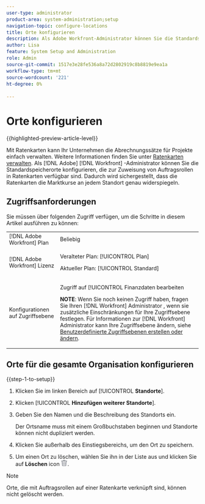 ```yaml
---
user-type: administrator
product-area: system-administration;setup
navigation-topic: configure-locations
title: Orte konfigurieren
description: Als Adobe Workfront-Administrator können Sie die Standardspeicherorte konfigurieren, die in den Ratenkarten Auftragsrollen zugewiesen werden können.
author: Lisa
feature: System Setup and Administration
role: Admin
source-git-commit: 1517e3e28fe536a8a72d2802919c8b8819e9ea1a
workflow-type: tm+mt
source-wordcount: '221'
ht-degree: 0%

---
```


# Orte konfigurieren

{{highlighted-preview-article-level}}

Mit Ratenkarten kann Ihr Unternehmen die Abrechnungssätze für Projekte einfach verwalten. Weitere Informationen finden Sie unter [Ratenkarten verwalten](/help/quicksilver/administration-and-setup/set-up-workfront/configure-system-defaults/manage-rate-cards.md). Als [!DNL Adobe] [!DNL Workfront] -Administrator können Sie die Standardspeicherorte konfigurieren, die zur Zuweisung von Auftragsrollen in Ratenkarten verfügbar sind. Dadurch wird sichergestellt, dass die Ratenkarten die Marktkurse an jedem Standort genau widerspiegeln.

## Zugriffsanforderungen

Sie müssen über folgenden Zugriff verfügen, um die Schritte in diesem Artikel ausführen zu können:

<table style="table-layout:auto"> 
 <col> 
 <col> 
 <tbody> 
  <tr> 
   <td role="rowheader">[!DNL Adobe Workfront] Plan</td> 
   <td>Beliebig</td> 
  </tr> 
  <tr> 
   <td role="rowheader">[!DNL Adobe Workfront] Lizenz</td> 
   <td><p>Veralteter Plan: [!UICONTROL Plan]</p>
       <p>Aktueller Plan: [!UICONTROL Standard]</p></td> 
  </tr> 
  <tr> 
   <td role="rowheader">Konfigurationen auf Zugriffsebene</td> 
   <td> <p>Zugriff auf [!UICONTROL Finanzdaten bearbeiten</p> <p><b>NOTE</b>: Wenn Sie noch keinen Zugriff haben, fragen Sie Ihren [!DNL Workfront] Administrator , wenn sie zusätzliche Einschränkungen für Ihre Zugriffsebene festlegen. Für Informationen zur [!DNL Workfront] Administrator kann Ihre Zugriffsebene ändern, siehe <a href="../../../administration-and-setup/add-users/configure-and-grant-access/create-modify-access-levels.md" class="MCXref xref">Benutzerdefinierte Zugriffsebenen erstellen oder ändern</a>.</p> </td> 
  </tr> 
 </tbody> 
</table>

## Orte für die gesamte Organisation konfigurieren

{{step-1-to-setup}}

1. Klicken Sie im linken Bereich auf [!UICONTROL **Standorte**].
1. Klicken [!UICONTROL **Hinzufügen weiterer Standorte**].
1. Geben Sie den Namen und die Beschreibung des Standorts ein.

   Der Ortsname muss mit einem Großbuchstaben beginnen und Standorte können nicht dupliziert werden.

1. Klicken Sie außerhalb des Einstiegsbereichs, um den Ort zu speichern.
1. Um einen Ort zu löschen, wählen Sie ihn in der Liste aus und klicken Sie auf **Löschen** icon ![Löschsymbol](assets/delete.png).

>[!NOTE]
>
>Orte, die mit Auftragsrollen auf einer Ratenkarte verknüpft sind, können nicht gelöscht werden.

